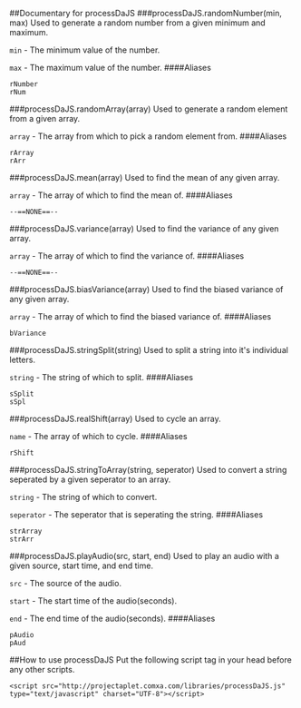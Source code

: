 ##Documentary for processDaJS
###processDaJS.randomNumber(min, max)
Used to generate a random number from a given minimum and maximum.

`min` - The minimum value of the number.

`max` - The maximum value of the number.
####Aliases
```
rNumber
rNum
```
###processDaJS.randomArray(array)
Used to generate a random element from a given array.

`array` - The array from which to pick a random element from.
####Aliases
```
rArray
rArr
```
###processDaJS.mean(array)
Used to find the mean of any given array.

`array` - The array of which to find the mean of.
####Aliases
```
--==NONE==--
```
###processDaJS.variance(array)
Used to find the variance of any given array.

`array` - The array of which to find the variance of.
####Aliases
```
--==NONE==--
```
###processDaJS.biasVariance(array)
Used to find the biased variance of any given array.

`array` - The array of which to find the biased variance of.
####Aliases
```
bVariance
```
###processDaJS.stringSplit(string)
Used to split a string into it's individual letters.

`string` - The string of which to split.
####Aliases
```
sSplit
sSpl
```
###processDaJS.realShift(array)
Used to cycle an array.

`name` - The array of which to cycle.
####Aliases
```
rShift
```
###processDaJS.stringToArray(string, seperator)
Used to convert a string seperated by a given seperator to an array.

`string` - The string of which to convert.

`seperator` - The seperator that is seperating the string.
####Aliases
```
strArray
strArr
```
###processDaJS.playAudio(src, start, end)
Used to play an audio with a given source, start time, and end time.

`src` - The source of the audio.

`start` - The start time of the audio(seconds).

`end` - The end time of the audio(seconds).
####Aliases
```
pAudio
pAud
```
##How to use processDaJS
Put the following script tag in your head before any other scripts.

```
<script src="http://projectaplet.comxa.com/libraries/processDaJS.js" type="text/javascript" charset="UTF-8"></script>
```